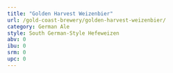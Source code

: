 ```yaml
---
title: "Golden Harvest Weizenbier"
url: /gold-coast-brewery/golden-harvest-weizenbier/
category: German Ale
style: South German-Style Hefeweizen
abv: 0
ibu: 0
srm: 0
upc: 0
---
```


